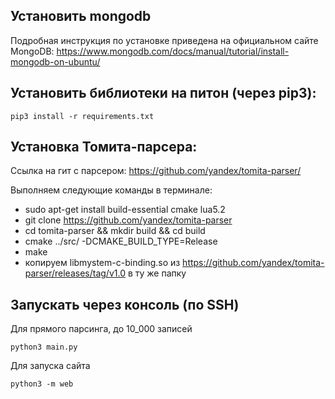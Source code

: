 ## Установить mongodb

Подробная инструкция по установке приведена на официальном сайте MongoDB: https://www.mongodb.com/docs/manual/tutorial/install-mongodb-on-ubuntu/

## Установить библиотеки на питон (через pip3):

    pip3 install -r requirements.txt

## Установка Томита-парсера:

Ссылка на гит с парсером: https://github.com/yandex/tomita-parser/

Выполняем следующие команды в терминале:

- sudo apt-get install build-essential cmake lua5.2
- git clone https://github.com/yandex/tomita-parser
- cd tomita-parser && mkdir build && cd build
- cmake ../src/ -DCMAKE_BUILD_TYPE=Release
- make
- копируем libmystem-c-binding.so из https://github.com/yandex/tomita-parser/releases/tag/v1.0 в ту же папку

## Запускать через консоль (по SSH)

Для прямого парсинга, до 10_000 записей

	python3 main.py

Для запуска сайта

    python3 -m web
